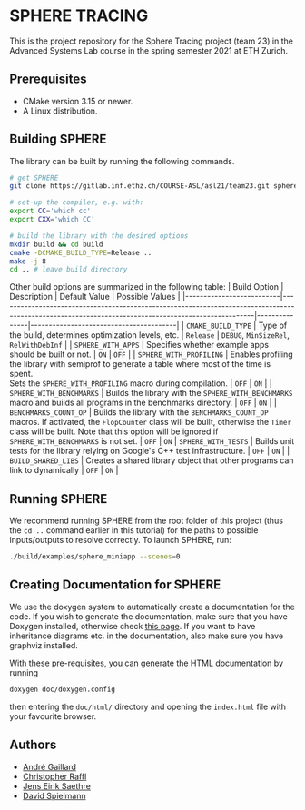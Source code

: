 # SPHERE TRACING
This is the project repository for the Sphere Tracing project (team 23) in the Advanced Systems Lab course in the spring semester 2021 at ETH Zurich. 

## Prerequisites
- CMake version 3.15 or newer.
- A Linux distribution.

## Building SPHERE
The library can be built by running the following commands.
```bash
# get SPHERE 
git clone https://gitlab.inf.ethz.ch/COURSE-ASL/asl21/team23.git sphere && cd sphere

# set-up the compiler, e.g. with:
export CC='which cc'
export CXX='which CC'

# build the library with the desired options
mkdir build && cd build
cmake -DCMAKE_BUILD_TYPE=Release ..
make -j 8
cd .. # leave build directory
```

Other build options are summarized in the following table:
| Build Option             | Description                                                                                                                                        | Default Value | Possible Values                        |
|--------------------------|----------------------------------------------------------------------------------------------------------------------------------------------------|---------------|----------------------------------------|
| `CMAKE_BUILD_TYPE`       | Type of the build, determines optimization levels, etc.                                                                                            | `Release`     | `DEBUG`, `MinSizeRel`, `RelWithDebInf` |
| `SPHERE_WITH_APPS`       | Specifies whether example apps should be built or not.                                                                                             | `ON`          | `OFF`                                  |
| `SPHERE_WITH_PROFILING`  | Enables profiling the library with semiprof to generate a table where most of the time is spent.<br>Sets the `SPHERE_WITH_PROFILING` macro during compilation. | `OFF`         | `ON`                                   |
| `SPHERE_WITH_BENCHMARKS` | Builds the library with the `SPHERE_WITH_BENCHMARKS` macro and builds all programs in the benchmarks directory.                                                 | `OFF`         | `ON`                                   |
| `BENCHMARKS_COUNT_OP`    | Builds the library with the `BENCHMARKS_COUNT_OP` macros. If activated, the  `FlopCounter` class will be built, otherwise the `Timer` class will be built. Note that this option will be ignored if `SPHERE_WITH_BENCHMARKS` is not set. | `OFF` | `ON`
| `SPHERE_WITH_TESTS`      | Builds unit tests for the library relying on Google's C++ test infrastructure.                                                                     | `OFF`          | `ON`                                  |
| `BUILD_SHARED_LIBS`      | Creates a shared library object that other programs can link to dynamically                                                                        | `OFF`         | `ON`                                   |

## Running SPHERE
We recommend running SPHERE from the root folder of this project (thus the `cd ..` command earlier in this tutorial) for the paths to possible inputs/outputs to resolve correctly. To launch SPHERE, run:
```bash
./build/examples/sphere_miniapp --scenes=0
```

## Creating Documentation for SPHERE
We use the doxygen system to automatically create a documentation for the code. If you wish to generate the documentation, make sure that you have Doxygen installed, otherwise check [this page](https://www.doxygen.nl/manual/install.html). If you want to have inheritance diagrams etc. in the documentation, also make sure you have graphviz installed.

With these pre-requisites, you can generate the HTML documentation by running
```bash
doxygen doc/doxygen.config
``` 
then entering the `doc/html/` directory and opening the `index.html` file with your favourite browser.


## Authors
- [André Gaillard](mailto:andrega@ethz.ch)
- [Christopher Raffl](mailto:rafflc@ethz.ch)
- [Jens Eirik Saethre](mailto:saethrej@ethz.ch)
- [David Spielmann](mailto:spdavid@ethz.ch)
